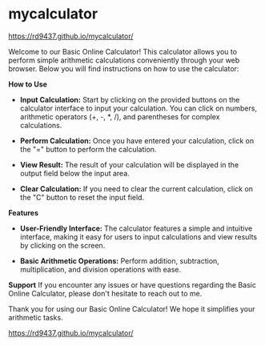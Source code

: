 # mycalculator
https://rd9437.github.io/mycalculator/

Welcome to our Basic Online Calculator! This calculator allows you to perform simple arithmetic calculations conveniently through your web browser. Below you will find instructions on how to use the calculator:

**How to Use**
+ **Input Calculation:** Start by clicking on the provided buttons on the calculator interface to input your calculation. You can click on numbers, arithmetic operators (+, -, *, /), and parentheses for complex calculations.

+ **Perform Calculation:** Once you have entered your calculation, click on the "=" button to perform the calculation.

+ **View Result:** The result of your calculation will be displayed in the output field below the input area.

+ **Clear Calculation:** If you need to clear the current calculation, click on the "C" button to reset the input field.

**Features**
+ **User-Friendly Interface:** The calculator features a simple and intuitive interface, making it easy for users to input calculations and view results by clicking on the screen.

+ **Basic Arithmetic Operations:** Perform addition, subtraction, multiplication, and division operations with ease.

**Support**
If you encounter any issues or have questions regarding the Basic Online Calculator, please don't hesitate to reach out to me.

Thank you for using our Basic Online Calculator! We hope it simplifies your arithmetic tasks.

https://rd9437.github.io/mycalculator/
